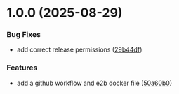# 1.0.0 (2025-08-29)


### Bug Fixes

* add correct release permissions ([29b44df](https://github.com/BhagyaAmarasinghe/e2b-computer-vision/commit/29b44dfc200508293b7c3000b4322dcc65abd8c6))


### Features

* add a github workflow and e2b docker file ([50a60b0](https://github.com/BhagyaAmarasinghe/e2b-computer-vision/commit/50a60b0eab16a90bf4433af549451305cac6d59f))
